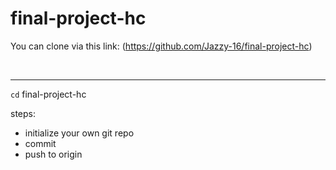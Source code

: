 # final-project-hc
You can clone via this link: (https://github.com/Jazzy-16/final-project-hc)

<br>
<hr>

`cd` final-project-hc

steps:
- initialize your own git repo
- commit
- push to origin




